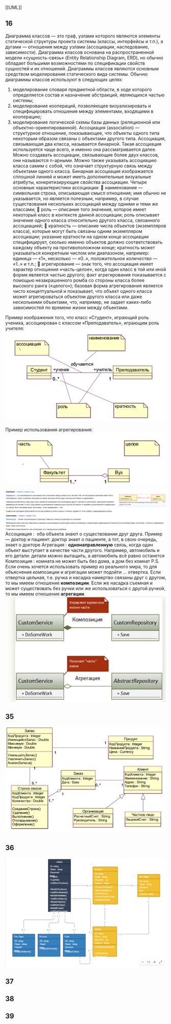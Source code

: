 [[UML]]

## 16

Диаграмма классов — это граф, узлами которого являются элементы статической структуры проекта системы (классы, интерфейсы и т.п.), а дугами — отношения между узлами (ассоциации, наследование, зависимости). Диаграмма классов основана на распространенной модели «сущность-связь» (Entity Relationship Diagram, ERD), но обычно обладает большими возможностями по спецификации свойств сущностей и их отношений. 
Диаграммы классов являются основным средством моделирования статического вида системы.
Обычно диаграммы классов используют в следующих целях:
1. моделирование словаря предметной области, в ходе которого определяется состав и назначение абстракций, являющихся частью системы;
2. моделирование коопераций, позволяющее визуализировать и специфицировать отношения между элементами, входящими в кооперацию;
3. моделирование логической схемы базы данных (реляционной или объектно-ориентированной). 
Ассоциация (association) — структурное отношение, показывающее, что объекты одного типа некоторым образом связаны с объектами другого типа. Ассоциация, связывающая два класса, называется бинарной. Такая ассоциация используется чаще всего, и именно она рассматривается далее. Можно создавать ассоциации, связывающие более двух классов, они называются n-арными. Можно также указывать ассоциацию класса самим с собой, что означает структурную связь между объектами одного класса. Бинарная ассоциация изображается сплошной линией и может иметь дополнительные визуальные атрибуты, конкретизирующие свойства ассоциации. Четыре основные характеристики ассоциации:
 наименование — символьная строка, описывающая смысл отношения; имя обычно не указывается, но является полезным, например, в случае существования нескольких ассоциаций между одними и теми же классами;
 роль — описание того значения, которое имеет некоторый класс в контексте данной ассоциации; роль описывает значение одного класса относительно другого класса, связанного ассоциацией;
 кратность — описание числа объектов (экземпляров класса), которые могут быть связаны одним экземпляром ассоциации; указание кратности на одном конце ассоциации специфицирует, сколько именно объектов должно соответствовать каждому объекту на противоположном конце; кратность может указываться конкретным числом или диапазоном, например: единица — «1», несколько — «0..*», положительное количество — «1..*» и т.п.;
 агрегирование — знак того, что ассоциация имеет характер отношения «часть-целое», когда один класс в той или иной форме является частью другого; факт агрегирования показывается с помощью незакрашенного ромба со стороны класса более высокого ранга («целого»); базовая форма агрегирования является чисто концептуальной и показывает, что объект одного класса может агрегироваться объектом другого класса или даже несколькими объектами, что, например, не задает каких-либо зависимостей по времени жизни между объектами.

Пример изображения того, что класс «Студент», играющий роль ученика, ассоциирован с классом «Преподаватель», играющим роль учителя:
![](attachment/34789aaf0ded16d10548ce87da6d4135.png)

Пример использования агрегирования:
![](attachment/4b1ff9ea91719cf128f7220e12830c54.png)

![](attachment/011298c640a6a0de27a5961518209207.png)
Ассоциация :  оба объекта знают о существовании друг друга. Пример — доктор и пациент: доктор знает о пациенте, а тот, в свою очередь, знает о докторе
Агрегация :   **однонаправленную** связь, когда один объект выступает в качестве части другого. Например, автомобиль и его детали: детали можно вытащить, а автомобиль всё равно останется
Композиция : комната не может быть без дома, а дом без комнат
P.S. Если очень хочется использовать пример из реального мира, то для объяснения композиции и агрегации может подойти ... отвертка. Если отвертка цельная, т.е. ручка и насадка намертво связаны друг с другом, то мы имеем отношение **композиции**. Если же насадка съемная и может существовать без ручки или же использоваться с другой ручкой, то мы имеем отношение **агрегации**.![](attachment/37268d3ba8527cf3397bb3e5707e0a43.png)
## 35
![](attachment/ac6818eab7f1aeb04bfccc1a60db52ea.png)

## 36
![](attachment/c8dc07f7b7387a019ec932f47308362a.png)
## 37

## 38

## 39
